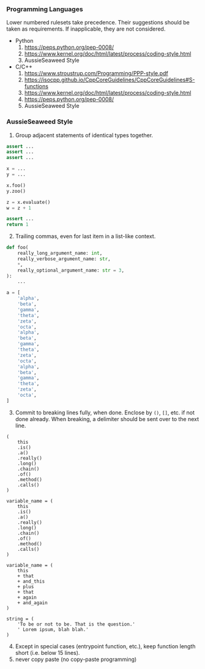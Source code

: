 ### Programming Languages

Lower numbered rulesets take precedence. Their suggestions should be taken as requirements. If inapplicable, they are not considered.

- Python
  1. https://peps.python.org/pep-0008/
  2. https://www.kernel.org/doc/html/latest/process/coding-style.html
  3. AussieSeaweed Style
- C/C++
  1. https://www.stroustrup.com/Programming/PPP-style.pdf
  2. https://isocpp.github.io/CppCoreGuidelines/CppCoreGuidelines#S-functions
  4. https://www.kernel.org/doc/html/latest/process/coding-style.html
  3. https://peps.python.org/pep-0008/
  6. AussieSeaweed Style

### AussieSeaweed Style

1. Group adjacent statements of identical types together.

```Python
assert ...
assert ...
assert ...

x = ...
y = ...

x.foo()
y.zoo()

z = x.evaluate()
w = z + 1

assert ...
return 1
```

2. Trailing commas, even for last item in a list-like context.

```Python
def foo(
    really_long_argument_name: int,
    really_verbose_argument_name: str,
    *,
    really_optional_argument_name: str = 3,
):
    ...

a = [
    'alpha',
    'beta',
    'gamma',
    'theta',
    'zeta',
    'octa',
    'alpha',
    'beta',
    'gamma',
    'theta',
    'zeta',
    'octa',
    'alpha',
    'beta',
    'gamma',
    'theta',
    'zeta',
    'octa',
]
```

3. Commit to breaking lines fully, when done. Enclose by ``()``, ``[]``, etc. if not done already. When breaking, a delimiter should be sent over to the next line.

```
(
    this
    .is()
    .a()
    .really()
    .long()
    .chain()
    .of()
    .method()
    .calls()
)

variable_name = (
    this
    .is()
    .a()
    .really()
    .long()
    .chain()
    .of()
    .method()
    .calls()
)

variable_name = (
    this
    + that
    + and_this
    + plus
    + that
    + again
    + and_again
)

string = (
    'To be or not to be. That is the question.'
    ' Lorem ipsum, blah blah.'
)
```

4. Except in special cases (entrypoint function, etc.), keep function length short (i.e. below 15 lines).
5. never copy paste (no copy-paste programming)
